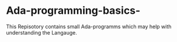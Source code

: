 # Ada-programming-basics-
This Repisotory contains small Ada-programms which may help with understanding the Langauge.
